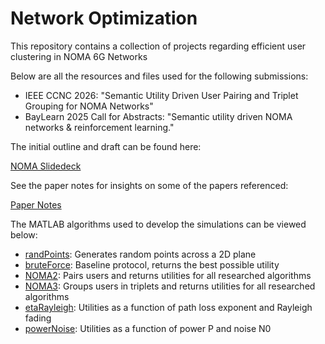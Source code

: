 # Network Optimization

This repository contains a collection of projects regarding efficient user clustering in NOMA 6G Networks

Below are all the resources and files used for the following submissions:

- IEEE CCNC 2026: "Semantic Utility Driven User Pairing and Triplet Grouping for NOMA Networks"
- BayLearn 2025 Call for Abstracts: "Semantic utility driven NOMA networks & reinforcement learning."

The initial outline and draft can be found here:

[NOMA Slidedeck](https://docs.google.com/presentation/d/1_N1oKkR_PmWWJWkS9RF0X-JVHOiJuH3OqhkIK069pV0/edit?usp=sharing)

See the paper notes for insights on some of the papers referenced:

[Paper Notes](https://docs.google.com/document/d/14G8pNsJsSaJc02iIsvGAqQGKgUyCtUJMqTkqEhJl50w/edit?tab=t.0)

The MATLAB algorithms used to develop the simulations can be viewed below:

- [randPoints](./randPoints.m): Generates random points across a 2D plane
- [bruteForce](./bruteForce.m): Baseline protocol, returns the best possible utility
- [NOMA2](./NOMA2.m): Pairs users and returns utilities for all researched algorithms
- [NOMA3](./NOMA3.m): Groups users in triplets and returns utilities for all researched algorithms
- [etaRayleigh](./etaRayleigh.m): Utilities as a function of path loss exponent and Rayleigh fading
- [powerNoise](./powerNoise.m): Utilities as a function of power P and noise N0
